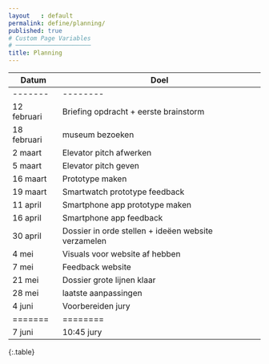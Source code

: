 ```yaml
---
layout   : default
permalink: define/planning/
published: true
# Custom Page Variables
# ─────────────────────
title: Planning
---
```


Datum | Doel 
-------|--------
-------|--------
12 februari  | Briefing opdracht + eerste brainstorm 
18 februari | museum bezoeken
2 maart  | Elevator pitch afwerken 
5 maart| Elevator pitch geven 
16 maart  | Prototype maken  
19 maart | Smartwatch prototype feedback
11 april| Smartphone app prototype maken
16 april  | Smartphone app feedback 
30 april|Dossier in orde stellen + ideëen website verzamelen
4 mei  | Visuals voor website af hebben 
7 mei |Feedback website 
21 mei| Dossier grote lijnen klaar
28 mei |laatste aanpassingen
4 juni |Voorbereiden jury
=======|========
7 juni | 10:45 jury
{:.table}  

